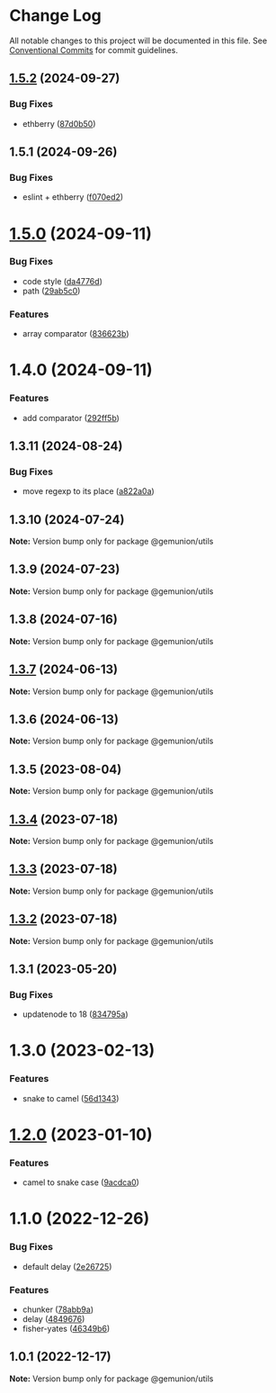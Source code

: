 # Change Log

All notable changes to this project will be documented in this file.
See [Conventional Commits](https://conventionalcommits.org) for commit guidelines.

## [1.5.2](https://github.com/ethberry/common-packages/compare/@ethberry/utils@1.5.1...@ethberry/utils@1.5.2) (2024-09-27)

### Bug Fixes

- ethberry ([87d0b50](https://github.com/ethberry/common-packages/commit/87d0b50780ead2cbf28891acf0676174e24030b7))

## 1.5.1 (2024-09-26)

### Bug Fixes

- eslint + ethberry ([f070ed2](https://github.com/ethberry/common-packages/commit/f070ed2fac05247d0d232638ba3d930ac2891237))

# [1.5.0](https://github.com/ethberry/common-packages/compare/@gemunion/utils@1.4.0...@gemunion/utils@1.5.0) (2024-09-11)

### Bug Fixes

- code style ([da4776d](https://github.com/ethberry/common-packages/commit/da4776db643a2abcad315bfd8c7c51dd6f4bd2e5))
- path ([29ab5c0](https://github.com/ethberry/common-packages/commit/29ab5c0faf9296dff32fe34a0490e086e1f3d799))

### Features

- array comparator ([836623b](https://github.com/ethberry/common-packages/commit/836623badb2b746b15a1590efc37b4a8c94efc50))

# 1.4.0 (2024-09-11)

### Features

- add comparator ([292ff5b](https://github.com/ethberry/common-packages/commit/292ff5bb6d5e8ef80d724f14781c7f210fff8578))

## 1.3.11 (2024-08-24)

### Bug Fixes

- move regexp to its place ([a822a0a](https://github.com/ethberry/common-packages/commit/a822a0a28279bde5568c1e62a6a59410674cd9f7))

## 1.3.10 (2024-07-24)

**Note:** Version bump only for package @gemunion/utils

## 1.3.9 (2024-07-23)

**Note:** Version bump only for package @gemunion/utils

## 1.3.8 (2024-07-16)

**Note:** Version bump only for package @gemunion/utils

## [1.3.7](https://github.com/ethberry/common-packages/compare/@gemunion/utils@1.3.6...@gemunion/utils@1.3.7) (2024-06-13)

**Note:** Version bump only for package @gemunion/utils

## 1.3.6 (2024-06-13)

**Note:** Version bump only for package @gemunion/utils

## 1.3.5 (2023-08-04)

**Note:** Version bump only for package @gemunion/utils

## [1.3.4](https://github.com/ethberry/common-packages/compare/@gemunion/utils@1.3.3...@gemunion/utils@1.3.4) (2023-07-18)

**Note:** Version bump only for package @gemunion/utils

## [1.3.3](https://github.com/ethberry/common-packages/compare/@gemunion/utils@1.3.2...@gemunion/utils@1.3.3) (2023-07-18)

**Note:** Version bump only for package @gemunion/utils

## [1.3.2](https://github.com/ethberry/common-packages/compare/@gemunion/utils@1.3.1...@gemunion/utils@1.3.2) (2023-07-18)

**Note:** Version bump only for package @gemunion/utils

## 1.3.1 (2023-05-20)

### Bug Fixes

- updatenode to 18 ([834795a](https://github.com/ethberry/common-packages/commit/834795aca8d9c351fde907fbdb511f437c707f11))

# 1.3.0 (2023-02-13)

### Features

- snake to camel ([56d1343](https://github.com/ethberry/common-packages/commit/56d13431f445ba7010b500d598e750ac5e9fcf4f))

# [1.2.0](https://github.com/ethberry/common-packages/compare/@gemunion/utils@1.1.0...@gemunion/utils@1.2.0) (2023-01-10)

### Features

- camel to snake case ([9acdca0](https://github.com/ethberry/common-packages/commit/9acdca081705973e20c228825fff96ba52b6c65a))

# 1.1.0 (2022-12-26)

### Bug Fixes

- default delay ([2e26725](https://github.com/ethberry/common-packages/commit/2e26725b5a160fbca2bf32f27753e7c452ef0d97))

### Features

- chunker ([78abb9a](https://github.com/ethberry/common-packages/commit/78abb9a15be369be83db4f348486ed3475c018e2))
- delay ([4849676](https://github.com/ethberry/common-packages/commit/484967671a09c52f79f2679d2a12e981f4ebc012))
- fisher-yates ([46349b6](https://github.com/ethberry/common-packages/commit/46349b6d684f19f7cf45b3ba949f3bde7a2b4f5c))

## 1.0.1 (2022-12-17)

**Note:** Version bump only for package @gemunion/utils
